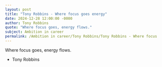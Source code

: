 ```yaml
---
layout: post
title: "Tony Robbins - Where focus goes energy"
date: 2024-12-28 12:00:00 -0000
author: Tony Robbins
quote: "Where focus goes, energy flows."
subject: Ambition in career
permalink: /Ambition in career/Tony Robbins/Tony Robbins - Where focus goes energy
---
```


Where focus goes, energy flows.

- Tony Robbins
